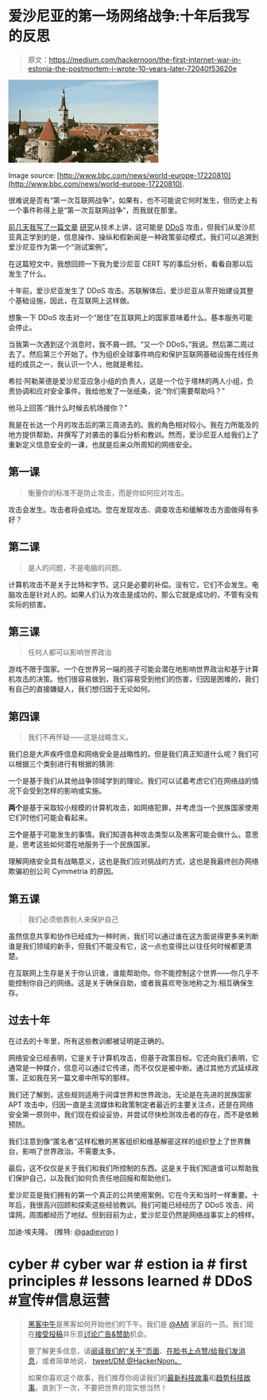 # 爱沙尼亚的第一场网络战争:十年后我写的反思

> 原文：<https://medium.com/hackernoon/the-first-internet-war-in-estonia-the-postmortem-i-wrote-10-years-later-72040f53620e>

![](img/21cf893a9c0668e14a8be1f58601341f.png)

Image source: [http://www.bbc.com/news/world-europe-17220810](http://www.bbc.com/news/world-europe-17220810).

很难说是否有“第一次互联网战争”，如果有，也不可能说它何时发生，但历史上有一个事件称得上是“第一次互联网战争”，而我就在那里。

[前几天我写了一篇文章](https://securityledger.com/2017/04/estonia-10-years-later-lessons-learned-from-the-worlds-first-internet-war/) [研究](https://hackernoon.com/tagged/examining)从技术上讲，这可能是 [DDoS](https://hackernoon.com/tagged/ddos) 攻击，但我们从爱沙尼亚真正学到的是，信息操作、操纵和假新闻是一种政策驱动模式，我们可以追溯到爱沙尼亚作为第一个“测试案例”。

在这篇短文中，我想回顾一下我为爱沙尼亚 CERT 写的事后分析，看看自那以后发生了什么。

十年前，爱沙尼亚发生了 DDoS 攻击。苏联解体后，爱沙尼亚从零开始建设其整个基础设施，因此，在互联网上这样做。

想象一下 DDoS 攻击对一个“居住”在互联网上的国家意味着什么。基本服务可能会停止。

当我第一次遇到这个消息时，我不屑一顾。“又一个 DDoS，”我说。然后第二周过去了。然后第三个开始了。作为组织全球事件响应和保护互联网基础设施在线任务组的成员之一，我认识一个人，他就是希拉。

希拉·阿勒莱德是爱沙尼亚应急小组的负责人，这是一个位于塔林的两人小组，负责协调和应对安全事件。我给他发了一张纸条，说:“你们需要帮助吗？”

他马上回答:“我什么时候去机场接你？”

我是在长达一个月的攻击后的第三周进去的。我的角色相对较小。我在力所能及的地方提供帮助，并撰写了对袭击的事后分析和教训。然而，爱沙尼亚人给我们上了重新定义信息安全的一课，也就是后来众所周知的网络安全。

## 第一课

> 衡量你的标准不是防止攻击，而是你如何应对攻击。

攻击会发生。攻击者将会成功。您在发现攻击、调查攻击和缓解攻击方面做得有多好？

## 第二课

> 是人的问题，不是电脑的问题。

计算机攻击不是关于比特和字节。这只是必要的补偿。没有它，它们不会发生。电脑攻击是针对人的。如果人们认为攻击是成功的，那么它就是成功的，不管有没有实际的损害。

## 第三课

> 任何人都可以影响世界政治

游戏不限于国家。一个在世界另一端的孩子可能会潜在地影响世界政治和基于计算机攻击的决策。他们很容易做到，我们容易受到他们的伤害，归因是困难的，我们有自己的直接嫌疑人，我们想归因于无论如何。

## 第四课

> 我们不再怀疑——这是战略含义。

我们总是大声疾呼信息和网络安全是战略性的。但是我们真正知道什么呢？我们可以根据三个类别进行有根据的猜测:

一个是基于我们从其他战争领域学到的理论。我们可以试着考虑它们在网络战的情况下会受到怎样的影响或实施。

**两个**是基于采取较小规模的计算机攻击，如网络犯罪，并考虑当一个民族国家使用它们时他们可能会看起来。

**三个**是基于可能发生的事情。我们知道各种攻击类型以及黑客可能会做什么。意思是，思考这些如何潜在地服务于一个民族国家。

理解网络安全具有战略意义，这也是我们应对挑战的方式，这也是我最终创办网络欺骗初创公司 Cymmetria 的原因。

## 第五课

> 我们必须依靠别人来保护自己

虽然信息共享和协作已经成为一种时尚，我们可以通过谁在这方面说得更多来判断谁是我们领域的新手，但我们不能没有它，这一点也变得比以往任何时候都更清楚。

在互联网上生存是关于你认识谁，谁能帮助你。你不能控制这个世界——你几乎不能控制你自己的网络。这是关于确保自助，或者我喜欢夸张地称之为:相互确保生存。

## 过去十年

在过去的十年里，所有这些教训都被证明是正确的。

网络安全已经表明，它是关于计算机攻击，但基于政策目标。它还向我们表明，它通常是一种媒介，信息可以通过它传递，而不仅仅是被中断。通过其他方式延续政策，正如我在另一篇文章中所写的那样。

我们还了解到，这些规则适用于间谍世界和世界政治。无论是在先进的民族国家 APT 攻击中，归因一直是主流媒体和政策制定者最近的主要关注点，还是在网络安全第一原则中，我们现在假设妥协，并尝试尽快检测攻击者的存在，而不是依赖预防。

我们注意到像“匿名者”这样松散的黑客组织和维基解密这样的组织登上了世界舞台，影响了世界政治。不需要太多。

最后，这不仅仅是关于我们和我们所控制的东西。这是关于我们知道谁可以帮助我们保护自己，以及我们如何负责任地回报和帮助他们。

爱沙尼亚是我们拥有的第一个真正的公共使用案例，它在今天和当时一样重要。十年后，我很高兴回顾和探索这些经验教训。我们可能已经经历了 DDoS 攻击、间谍网，周围都经历了地狱。但到目前为止，爱沙尼亚仍然是网络战事实上的榜样。

加迪·埃夫隆。
(推特: [@gadievron](https://twitter.com/gadievron) )

# cyber # cyber war # estion ia # first principles # lessons learned # DDoS #宣传#信息运营

> [黑客中午](http://bit.ly/Hackernoon)是黑客如何开始他们的下午。我们是 [@AMI](http://bit.ly/atAMIatAMI) 家庭的一员。我们现在[接受投稿](http://bit.ly/hackernoonsubmission)并乐意[讨论广告&赞助](mailto:partners@amipublications.com)机会。
> 
> 要了解更多信息，请[阅读我们的“关于”页面](https://goo.gl/4ofytp)、[在脸书上点赞/给我们发消息](http://bit.ly/HackernoonFB)，或者简单地说， [tweet/DM @HackerNoon。](https://goo.gl/k7XYbx)
> 
> 如果你喜欢这个故事，我们推荐你阅读我们的[最新科技故事](http://bit.ly/hackernoonlatestt)和[趋势科技故事](https://hackernoon.com/trending)。直到下一次，不要把世界的现实想当然！